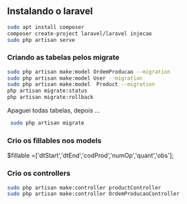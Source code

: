  ## Instalando o laravel
~~~bash 
sudo apt install composer
composer create-project laravel/laravel injecao
sudo php artisan serve

~~~
### Criando as tabelas pelos migrate
~~~bash
sudo php artisan make:model OrdemProducao --migration
sudo php artisan make:model User --migration
sudo php artisan make:model  Product --migration
php artisan migrate:status
php artisan migrate:rollback
~~~
Apaguei todas tabelas, depois ...
~~~bash
 sudo php artisan migrate
~~~
### Crio os fillables nos models

$fillable =['dtStart','dtEnd','codProd','numOp','quant','obs'];


### Crio os controllers
~~~bash
sudo php artisan make:controller productController
sudo php artisan make:controller OrdemProducaoController

~~~

